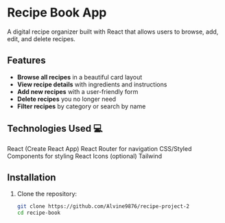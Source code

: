 # Recipe Book App 

A digital recipe organizer built with React that allows users to browse, add, edit, and delete recipes.




## Features 

- **Browse all recipes** in a beautiful card layout
- **View recipe details** with ingredients and instructions
- **Add new recipes** with a user-friendly form
- **Delete recipes** you no longer need
- **Filter recipes** by category or search by name

## Technologies Used 💻

 React (Create React App)
 React Router for navigation
 CSS/Styled Components for styling
 React Icons (optional)
 Tailwind

## Installation 

1. Clone the repository:
   ```bash
   git clone https://github.com/Alvine9876/recipe-project-2
   cd recipe-book